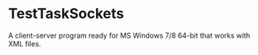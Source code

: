 TestTaskSockets
===============

A client-server program ready for MS Windows 7/8 64-bit that works with XML files.
